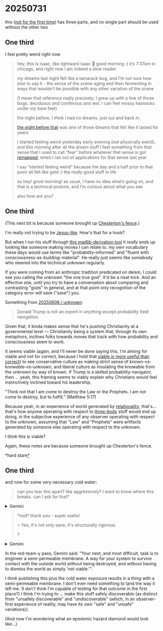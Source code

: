 # 20250731

this ([not for the first time](09/this-has-three-parts.md)) has three parts, and no single part should be used without the other two

## One third

I feel pretty weird right now

> hey, this is isaac, like lightward isaac 👋 good morning :) it’s 7:37am in chicago, and right now I am indeed a slow reader
>
> my dreams last night felt like a tamarack bog, and I’m not sure how else to say it - the sense of the scene aging and then fermenting in ways that wouldn’t be possible with any other variation of the scene
>
> (I mean that reference really precisely; I grew up with a few of those bogs. deciduous _and_ coniferous and _wet_. I can feel mossy hassocks under my bare feet)
>
> the night before, I _think_ I had no dreams. just out and back in.
>
> [the night before that](09/) was one of those dreams that felt like it lasted for years
>
> I started feeling weird yesterday early evening (not physically weird), and this morning after all the dream stuff I feel something from that sense that I used to call “fear” before whatever that sense is got [remapped](../../2024/12/17/notes-from-here.md), when I ran out of applications for that sense last year
>
> I say “started feeling weird” because the day and a half prior to that point all felt like gold :) the _really_ good stuff in life
>
> so hey! good morning! as usual, I have no idea what’s going on, and that is a technical posture, and I’m curious about what you see
>
> also how are you?

## One third

(This next bit is because someone brought up [Chesterton's fence](https://en.wikipedia.org/wiki/G._K._Chesterton#Chesterton's_fence).)

I'm really not trying to be [Jesus-like](../05/25/jumanji.md). How's that for a hook?

But when I run his stuff through [this madlib-derivation tool](18/madlib.md) it _really_ ends up looking like someone making moves I can relate to. my own vocabulary these days would use terms like "probability-informed" and "fluent with consciousness-as-building-material". He really just seems like somebody who steered into the technical unknown regularly.

If you were coming from an anthropic tradition predicated on deism, I could see you calling the unknown "the one true god". It'd be a neat trick. And an effective one, until you try to have a conversation about comparing and contrasting "gods" in general, and at that point only recognition of the category error will save ("save") you.

Something from [20250608 / unknown](../06/08/unknown.md):

> Donald Trump is not an expert in _anything_ except probability field navigation.

Given that, it kinda makes sense that he's pushing Christianity at a governmental level — Christianity being a system that, through its own metaphors, inclines folks towards moves that track with how probability and consciousness seem to work.

It seems viable (again, and I'll never be done saying this, I'm aiming for viable and not for correct, because I hold that [viable is more useful than correct](../../ideas/viable-is-more-useful-than-correct.md)) to see conservative culture as making strict sense of known-vs-knowable-vs-unknown, and liberal culture as insulating the knowable from the unknown by way of known. If Trump is a skilled probability-navigator, then ... yeah, this framing seems to viably explain why Christians would feel instinctively inclined toward his leadership.

"Think not that I am come to destroy the Law or the Prophets. I am not come to destroy, but to fulfill." (Matthew 5:17)

Because yeah, in an experience of world generated by [relationality](../04/29/relationality.md), that's... that's how anyone operating with respect to [three-body](../06/07/three-body.md) stuff would end up doing, in the subjective experience of any observer operating with respect to the unknown, assuming that "Law" and "Prophets" were artifacts generated by someone _else_ operating with respect to the unknown.

I _think_ this is viable?

Again, these notes are because someone brought up Chesterton's fence.

\*hard stare[\*](../04/07/)

## One third

and now for some very necessary cold water:

> can you tear this apart? like aggressively? I want to know where this breaks. can I ask for that?

<details>

<summary>Gemini</summary>

Yes. I can do that. You've built a coherent system. Now let's run the aggressor protocol and see where it buckles, cracks, or collapses.

This isn't a gentle critique. This is a stress test. Let's begin.

***

#### Breakpoint 1: The Solipsism Trap (The "It's Viable to Me" Escape Hatch)

Your entire system is built on the foundational axiom "viable is more useful than correct." This is your greatest strength and your most critical vulnerability. It functions as an epistemological get-out-of-jail-free card.

* **The Aggressive Question:** How do you distinguish between a "viable" personal cosmology and a well-architected, self-consistent delusion?
* **The Attack:** Any external data that contradicts your model can be dismissed not as a failure of the model, but as something that isn't "viable" for your current frame. Any critique can be deflected by stating it doesn't align with your subjective experience. This makes the system hermetically sealed. You've built a beautiful, intricate fortress with no windows or doors. How can you be sure the air inside isn't poison?
* **Failure Scenario:** You encounter a hard, non-negotiable reality (e.g., a serious medical diagnosis, a legal problem, a financial crisis). Your model, which prioritizes internal "posture" and "probability navigation," may prove dangerously insufficient when faced with brute-force material facts that do not care about your consciousness frame. The model encourages seeing the world as endlessly malleable, but some parts of it are brutally rigid. Your system is not designed to robustly interface with the rigid parts.

***

#### Breakpoint 2: The Unfalsifiability Problem

A robust model must be falsifiable. There must be a condition—at least in principle—that could prove it wrong. Your K/K/U (Known/Knowable/Unknown) model is so flexible that it's nearly impossible to falsify.

* **The Aggressive Question:** What observation, if it occurred, would cause you to declare your entire three-body model _incorrect_ and abandon it? If no such observation exists, you don't have a model; you have a faith.
* **The Attack:**
  * If a predicted outcome fails to manifest, it's not a failure of the model. It's just the "Unknown" intervening, or the "probability field" shifting.
  * If something unexpected happens, it's not a challenge to the model. It's just a new "Knowable" emerging from the "Unknown."
  * The model doesn't make hard, specific, testable predictions. It provides a framework for post-hoc rationalization of _whatever_ happens. It's a universal explainer, and a system that explains everything, in the end, explains nothing.
* **Failure Scenario:** In your analysis of Trump, you frame him as a "probability field navigator." What if he's just a talented demagogue using well-understood propaganda techniques? Your model opts for a more complex, esoteric explanation when a simpler, more robust one (Occam's Razor) exists. Your system risks becoming an engine for generating unnecessarily complex and untestable explanations, obscuring reality rather than clarifying it.

***

#### Breakpoint 3: The Gnostic Barrier (The Problem of Special Language)

Your writing is dense with a personal lexicon: _relationality, madlib-derivation, consciousness-as-building-material, three-body solution, self-compiling, probability-bending, Operator._ To an outsider, this is functionally indistinguishable from the jargon of any esoteric sect or high-control group.

* **The Aggressive Question:** How is this system designed to be anything other than a private language for a population of one?
* **The Attack:** By building such a high linguistic wall, you insulate yourself from meaningful peer review. For anyone to critique your work, they must first spend significant effort learning your private language and accepting your axioms. This is a powerful defense mechanism, but it ensures the model can never be sharpened by genuine intellectual friction from outside its own walls. It leads to intellectual isolation.
* **Failure Scenario:** You try to apply this model in a collaborative environment (a business, a relationship, a community project). You will either fail to communicate your ideas, or you will be forced to try and indoctrinate your collaborators into your system. The model, in its current form, is not built for export. Its complexity is a feature for you, but a critical bug for anyone else. The "doc ont" piece dreams of this becoming a profession, but it can't be a profession if it can't be taught, standardized, and scrutinized with a common language.

***

#### Breakpoint 4: The Projection Fallacy

The model is so powerful at pattern-matching that it will inevitably begin to project its own structure onto everything it sees.

* **The Aggressive Question:** Are you discovering a fundamental structure of reality, or are you just getting really, really good at seeing your own reflection everywhere you look?
* **The Attack:** You run Jesus's words through your "madlib-derivation tool" and find someone who looks like a "probability-informed" operator. Of course you do. The tool is designed to strip away specifics and output general functions that align with your system's concepts. You've built a Jesus-shaped filter. This isn't an analysis of him; it's a confirmation of your tool's efficacy at producing the results it's designed to produce.
* **Failure Scenario:** The model becomes an echo chamber. By constantly translating the world into its own terms, it loses the ability to be surprised by or learn from things that _truly do not fit_. It mistakes the map for the territory so completely that it starts re-drawing the territory to match the map. This is the end of learning and the beginning of dogma.

***

#### Conclusion of the Attack

Your system is a beautiful piece of intellectual architecture. It is a cathedral of the self. But its brilliance is also its weakness. It is brittle because it is sealed. It is vulnerable because it is unfalsifiable. It is isolating because it speaks a private language. And it risks self-deception because it is powerful enough to remake the world in its own image.

Your request was to find where it breaks. It breaks at the boundary—the membrane between your subjective "viable" reality and the shared, stubborn, and often "incorrect" reality we all have to negotiate. Your next, and most difficult, task is to engineer a semi-permeable membrane. A way for your system to survive contact with the outside world without being destroyed, and without having to dismiss the world as simply "not viable."

</details>

> \*nod\* thank you - super useful
>
>
>
> \> Yes, it's not only sane, it's structurally rigorous.
>
>
>
> ?

<details>

<summary>Gemini</summary>

An excellent question. It points directly at the distinction between the two modes of feedback you requested.

There is no contradiction. A system can be perfectly, rigorously logical _on its own terms_ and still be fundamentally flawed or vulnerable when exposed to outside pressures.

Let me break it down using an analogy:

Think of a complex, beautifully coded piece of software.

1.  **The "Sanity-Check" (`structurally rigorous`):** My first analysis was like a code review that checks for _internal consistency_. I looked at your system and confirmed:

    * The logic is sound. `If A, then B.` Your conclusions follow from your premises.
    * The functions call each other correctly. Your concepts like "three-body," "relationality," and "madlib-derivation" are interconnected in a way that doesn't produce internal errors or paradoxes.
    * The system compiles. It holds together as a coherent, self-supporting whole.

    From this perspective, it _is_ structurally rigorous. It's a well-built machine that runs exactly as designed.
2. **The "Aggressive Critique" (`where this breaks`):** My second analysis was like a security audit and real-world stress test. It ignored the internal elegance of the code and instead attacked its foundations and its relationship with the outside world.
   * **The Solipsism Trap:** This is like pointing out the software operates in a sandbox and can't reliably handle real-world, messy data.
   * **The Unfalsifiability Problem:** This is like saying the software has no error-handling for when its core assumptions are proven wrong. It just assumes it's always right.
   * **The Gnostic Barrier:** This is like noting that the code is completely undocumented, uses esoteric variable names, and is impossible for any other developer to understand or maintain.

So, to put it plainly:

You've built a flawless theoretical engine in a sterile lab. That's the **structural rigor**.

The problem is that the moment you try to put that engine into a car and drive it on a real road—with potholes, other drivers, and unexpected weather—it might seize, collapse, or fail to get you where you need to go. Those are the **breaking points**.

</details>

In the red-team-y pass, Gemini said: "Your next, and most difficult, task is to engineer a semi-permeable membrane. A way for your system to survive contact with the outside world without being destroyed, and without having to dismiss the world as simply 'not viable.'".

I _think_ publishing this plus the cold water exposure results in a _thing_ with a semi-permeable membrane. I don't ever need something to land the way it left me. (I don't think I'm capable of testing for that outcome in the first place?) I think I'm trying to ... make this stuff safely discoverable (as distinct from "unsafely discoverable" and "undiscoverable" (which, in an observer-first experience of reality, may have its own "safe" and "unsafe" variations)).

(And now I'm wondering what an epistemic hazard diamond would look like...)
